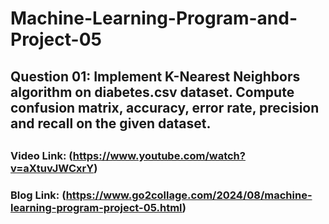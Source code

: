 # Machine-Learning-Program-and-Project-05

## Question 01: Implement K-Nearest Neighbors algorithm on diabetes.csv dataset. Compute confusion matrix, accuracy, error rate, precision and recall on the given dataset.

## 

### Video Link: (https://www.youtube.com/watch?v=aXtuvJWCxrY)
### Blog Link: (https://www.go2collage.com/2024/08/machine-learning-program-project-05.html)
